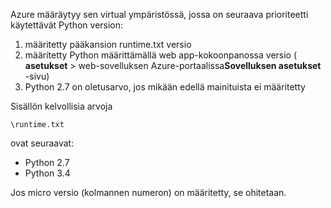 Azure määräytyy sen virtual ympäristössä, jossa on seuraava prioriteetti käytettävät Python version:

1. määritetty pääkansion runtime.txt versio
1. määritetty Python määrittämällä web app-kokoonpanossa versio ( **asetukset** > web-sovelluksen Azure-portaalissa**Sovelluksen asetukset** -sivu)
1. Python 2.7 on oletusarvo, jos mikään edellä mainituista ei määritetty

Sisällön kelvollisia arvoja 

    \runtime.txt

ovat seuraavat:

- Python 2.7
- Python 3.4

Jos micro versio (kolmannen numeron) on määritetty, se ohitetaan.
